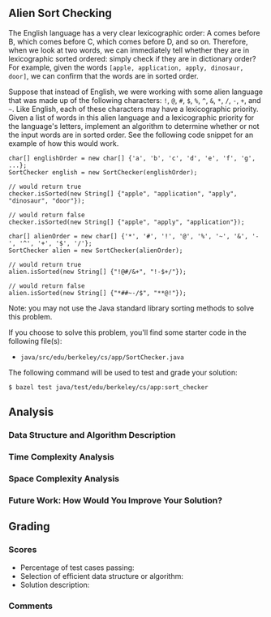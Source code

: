 Alien Sort Checking
-------------------
The English language has a very clear lexicographic order: A comes before B, which comes before C,
which comes before D, and so on. Therefore, when we look at two words, we can immediately tell
whether they are in lexicographic sorted ordered: simply check if they are in dictionary order? For
example, given the words `[apple, application, apply, dinosaur, door]`, we can confirm that
the words are in sorted order.

Suppose that instead of English, we were working with some alien language that was made up of the
following characters: `!`, `@`, `#`, `$`, `%`, `^`, `&`, `*`, `/`, `-`, `+`, and `~`. Like English,
each of these characters may have a lexicographic priority. Given a list of words in this alien
language and a lexicographic priority for the language's letters, implement an algorithm to
determine whether or not the input words are in sorted order. See the following code snippet for an
example of how this would work.

    char[] englishOrder = new char[] {'a', 'b', 'c', 'd', 'e', 'f', 'g', ...};
    SortChecker english = new SortChecker(englishOrder);

    // would return true
    checker.isSorted(new String[] {"apple", "application", "apply", "dinosaur", "door"});

    // would return false
    checker.isSorted(new String[] {"apple", "apply", "application"});

    char[] alienOrder = new char[] {'*', '#', '!', '@', '%', '~', '&', '-', '^', '+', '$', '/'};
    SortChecker alien = new SortChecker(alienOrder);

    // would return true
    alien.isSorted(new String[] {"!@#/&+", "!-$+/"});

    // would return false
    alien.isSorted(new String[] {"*##~-/$", "**@!"});

Note: you may not use the Java standard library sorting methods to solve this problem.

If you choose to solve this problem, you'll find some starter code in the following file(s):

- `java/src/edu/berkeley/cs/app/SortChecker.java`

The following command will be used to test and grade your solution:

    $ bazel test java/test/edu/berkeley/cs/app:sort_checker

Analysis
--------
### Data Structure and Algorithm Description

### Time Complexity Analysis

### Space Complexity Analysis

### Future Work: How Would You Improve Your Solution?

Grading
-------
### Scores
- Percentage of test cases passing:
- Selection of efficient data structure or algorithm:
- Solution description:

### Comments
